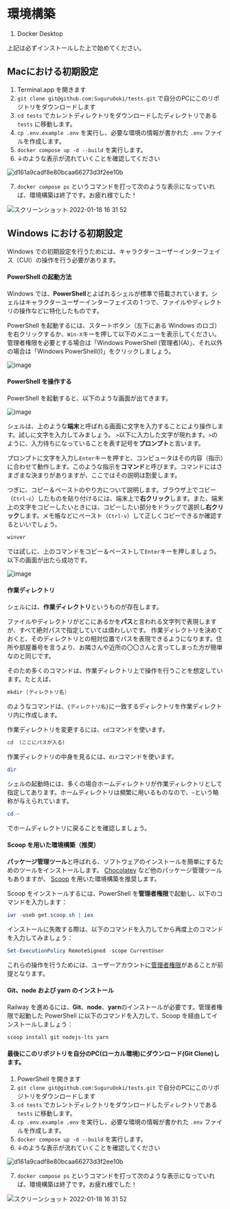 # 環境構築

1. Docker Desktop

上記は必ずインストールした上で始めてください。

## Macにおける初期設定

1. Terminal.app を開きます
2. `git clone git@github.com:SuguruOoki/tests.git` で自分のPCにこのリポジトリをダウンロードします
3. `cd tests` でカレントディレクトリをダウンロードしたディレクトリである `tests` に移動します。
4. `cp .env.example .env` を実行し、必要な環境の情報が書かれた `.env` ファイルを作成します。
5. `docker compose up -d --build` を実行します。
6. ↓のような表示が流れていくことを確認してください

![d161a9cadf8e80bcaa66273d3f2ee10b](https://user-images.githubusercontent.com/16362021/149891105-ef42351e-006b-4985-95dc-a8c210ef19ea.gif)

7. `docker compose ps` というコマンドを打って次のような表示になっていれば、環境構築は終了です。お疲れ様でした！

![スクリーンショット 2022-01-18 16 31 52](https://user-images.githubusercontent.com/16362021/149891200-e6da2ca6-662d-4cee-8ec6-816ef6c06b77.png)


## Windows における初期設定

Windows での初期設定を行うためには、キャラクターユーザーインターフェイス（CUI）の操作を行う必要があります。

#### PowerShell の起動方法

Windows では、**PowerShell**とよばれるシェルが標準で搭載されています。シェルはキャラクターユーザーインターフェイスの 1 つで、ファイルやディレクトリの操作などに特化したものです。

PowerShell を起動するには、スタートボタン（左下にある Windows のロゴ）を右クリックするか、`Win-X`キーを押して以下のメニューを表示してください。
管理者権限を必要とする場合は「Windows PowerShell (管理者)(A)」、それ以外の場合は「Windows PowerShell(I)」をクリックしましょう。

![image](https://user-images.githubusercontent.com/298748/115985113-42199a00-a5e5-11eb-9f7c-85c19f73666b.png)

#### PowerShell を操作する

PowerShell を起動すると、以下のような画面が出てきます。

![image](https://user-images.githubusercontent.com/298748/115985231-d2f07580-a5e5-11eb-9dd8-5e9751df590b.png)

シェルは、上のような**端末**と呼ばれる画面に文字を入力することにより操作します。試しに文字を入力してみましょう。
`>`以下に入力した文字が現れます。`>`のように、入力待ちになっていることを表す記号を**プロンプト**と言います。

プロンプトに文字を入力し`Enter`キーを押すと、コンピュータはその内容（指示）に合わせて動作します。このような指示を**コマンド**と呼びます。コマンドにはさまざまな決まりがありますが、ここではその説明は割愛します。

つぎに、コピー＆ペーストのやり方について説明します。ブラウザ上でコピー（`Ctrl-c`）したものを貼り付けるには、端末上で**右クリック**します。また、端末上の文字をコピーしたいときには、コピーしたい部分をドラッグで選択し**右クリック**します。メモ帳などにペースト（`Ctrl-v`）して正しくコピーできるか確認するといいでしょう。

```powershell
winver
```

では試しに、上のコマンドをコピー＆ペーストして`Enter`キーを押しましょう。以下の画面が出たら成功です。

![image](https://user-images.githubusercontent.com/298748/115985269-0206e700-a5e6-11eb-9394-9a50ed6e9d49.png)

#### 作業ディレクトリ

シェルには、**作業ディレクトリ**というものが存在します。

ファイルやディレクトリがどこにあるかを**パス**と言われる文字列で表現しますが、すべて絶対パスで指定していては煩わしいです。
作業ディレクトリを決めておくと、そのディレクトリとの相対位置でパスを表現できるようになります。住所や部屋番号を言うより、お隣さんや近所の〇〇さんと言ってしまった方が簡単なのと同じです。

そのため多くのコマンドは、作業ディレクトリ上で操作を行うことを想定しています。たとえば、

```powershell
mkdir {ディレクトリ名}
```

のようなコマンドは、`{ディレクトリ名}`に一致するディレクトリを作業ディレクトリ内に作成します。

作業ディレクトリを変更するには、`cd`コマンドを使います。

```powershell
cd （ここにパスが入る）
```

作業ディレクトリの中身を見るには、`dir`コマンドを使います。

```powershell
dir
```

シェルの起動時には、多くの場合ホームディレクトリが作業ディレクトリとして指定してあります。ホームディレクトリは頻繁に用いるものなので、`~`という略称が与えられています。

```powershell
cd ~
```

でホームディレクトリに戻ることを確認しましょう。

#### Scoop を用いた環境構築（推奨）

**パッケージ管理ツール**と呼ばれる、ソフトウェアのインストールを簡単にするためのツールをインストールします。
[Chocolatey](https://chocolatey.org/) など他のパッケージ管理ツールもありますが、
[Scoop](https://scoop.sh/) を用いた環境構築を推奨します。

Scoop をインストールするには、PowerShell を**管理者権限**で起動し、以下のコマンドを入力します：

```powershell
iwr -useb get.scoop.sh | iex
```

インストールに失敗する際は、以下のコマンドを入力してから再度上のコマンドを入力してみましょう：

```powershell
Set-ExecutionPolicy RemoteSigned -scope CurrentUser
```

これらの操作を行うためには、ユーザーアカウントに[管理者権限](https://support.microsoft.com/ja-jp/windows/63267a09-9926-991a-1c77-d203160c8563)があることが前提となります。

#### Git、node および yarn のインストール

Railway を進めるには、**Git**、**node**、**yarn**のインストールが必要です。管理者権限で起動した PowerShell に以下のコマンドを入力して、Scoop を経由してインストールしましょう：

```powershell
scoop install git nodejs-lts yarn
```

#### 最後にこのリポジトリを自分のPC(ローカル環境)にダウンロード(Git Clone)します。

1. PowerShell を開きます
2. `git clone git@github.com:SuguruOoki/tests.git` で自分のPCにこのリポジトリをダウンロードします
3. `cd tests` でカレントディレクトリをダウンロードしたディレクトリである `tests` に移動します。
4. `cp .env.example .env` を実行し、必要な環境の情報が書かれた `.env` ファイルを作成します。
5. `docker compose up -d --build` を実行します。
6. ↓のような表示が流れていくことを確認してください

![d161a9cadf8e80bcaa66273d3f2ee10b](https://user-images.githubusercontent.com/16362021/149891105-ef42351e-006b-4985-95dc-a8c210ef19ea.gif)

7. `docker compose ps` というコマンドを打って次のような表示になっていれば、環境構築は終了です。お疲れ様でした！

![スクリーンショット 2022-01-18 16 31 52](https://user-images.githubusercontent.com/16362021/149891200-e6da2ca6-662d-4cee-8ec6-816ef6c06b77.png)

